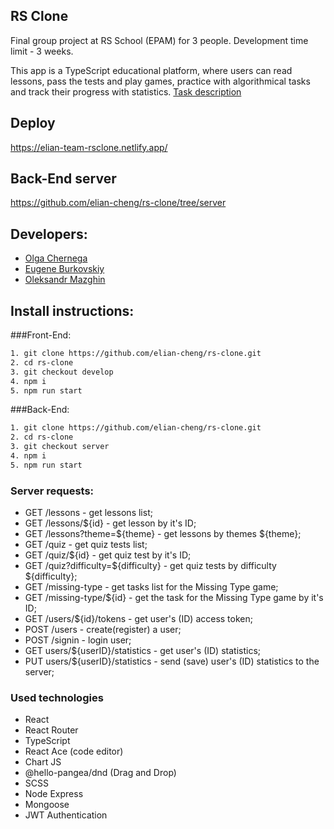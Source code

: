 ## RS Clone

Final group project at RS School (EPAM) for 3 people. Development time limit - 3 weeks.

This app is a TypeScript educational platform, where users can read lessons, pass the tests and play games, practice with algorithmical tasks and track their progress with statistics. [Task description](https://github.com/rolling-scopes-school/tasks/blob/master/tasks/rsclone/rsclone.md)

## Deploy

https://elian-team-rsclone.netlify.app/

## Back-End server

https://github.com/elian-cheng/rs-clone/tree/server

## Developers:

- [Olga Chernega](https://github.com/elian-cheng)
- [Eugene Burkovskiy](https://github.com/eugeneburkovskiy)
- [Oleksandr Mazghin](https://github.com/ordinaraviro)

## Install instructions:

###Front-End:

```bash
1. git clone https://github.com/elian-cheng/rs-clone.git
2. cd rs-clone
3. git checkout develop
4. npm i
5. npm run start
```

###Back-End:

```bash
1. git clone https://github.com/elian-cheng/rs-clone.git
2. cd rs-clone
3. git checkout server
4. npm i
5. npm run start
```

### Server requests:

- GET /lessons - get lessons list;
- GET /lessons/${id} - get lesson by it's ID;
- GET /lessons?theme=${theme} - get lessons by themes ${theme};
- GET /quiz - get quiz tests list;
- GET /quiz/${id} - get quiz test by it's ID;
- GET /quiz?difficulty=${difficulty} - get quiz tests by difficulty ${difficulty};
- GET /missing-type - get tasks list for the Missing Type game;
- GET /missing-type/${id} - get the task for the Missing Type game by it's ID;
- GET /users/${id}/tokens - get user's (ID) access token;
- POST /users - create(register) a user;
- POST /signin - login user;
- GET users/${userID}/statistics - get user's (ID) statistics;
- PUT users/${userID}/statistics - send (save) user's (ID) statistics to the server;

### Used technologies

- React
- React Router
- TypeScript
- React Ace (code editor)
- Chart JS
- @hello-pangea/dnd (Drag and Drop)
- SCSS
- Node Express
- Mongoose
- JWT Authentication
